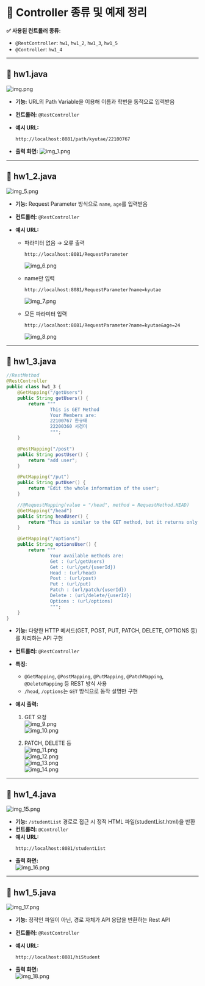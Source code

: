 # 📂 Controller 종류 및 예제 정리

**✅ 사용된 컨트롤러 종류:**  
- `@RestController`: `hw1`, `hw1_2`, `hw1_3`, `hw1_5`  
- `@Controller`: `hw1_4`

---

## 📄 hw1.java
![img.png](img/img.png)
- **기능:** URL의 Path Variable을 이용해 이름과 학번을 동적으로 입력받음
- **컨트롤러:** `@RestController`
- **예시 URL:**  
  ```
  http://localhost:8081/path/kyutae/22100767
  ```

- **출력 화면:**
  ![img_1.png](img/img_1.png)

---

## 📄 hw1_2.java
![img_5.png](img/img_5.png)
- **기능:** Request Parameter 방식으로 `name`, `age`를 입력받음
- **컨트롤러:** `@RestController`
- **예시 URL:**

  - 파라미터 없음 → 오류 출력  
    ```
    http://localhost:8081/RequestParameter
    ```
    ![img_6.png](img/img_6.png)

  - name만 입력  
    ```
    http://localhost:8081/RequestParameter?name=kyutae
    ```
    ![img_7.png](img/img_7.png)

  - 모든 파라미터 입력  
    ```
    http://localhost:8081/RequestParameter?name=kyutae&age=24
    ```
    ![img_8.png](img/img_8.png)

---

## 📄 hw1_3.java
```java
//RestMethod
@RestController
public class hw1_3 {
    @GetMapping("/getUsers")
    public String getUsers() {
        return """
                This is GET Method
                Your Members are:
                22100767 한규태
                22200360 서경미
                """;
    }

    @PostMapping("/post")
    public String postUser() {
        return "add user";
    }

    @PutMapping("/put")
    public String putUser() {
        return "Edit the whole information of the user";
    }

    //@RequestMapping(value = "/head", method = RequestMethod.HEAD)
    @GetMapping("/head")
    public String headUser() {
        return "This is similar to the GET method, but it returns only the header information without the body.";
    }

    @GetMapping("/options")
    public String optionsUser() {
        return """
                Your available methods are:
                Get : (url/getUsers)
                Get : (url/get/{userId})
                Head : (url/head)
                Post : (url/post)
                Put : (url/put)
                Patch : (url/patch/{userId})
                Delete : (url/delete/{userId})
                Options : (url/options)
                """;
    }
}
```
- **기능:** 다양한 HTTP 메서드(GET, POST, PUT, PATCH, DELETE, OPTIONS 등)를 처리하는 API 구현
- **컨트롤러:** `@RestController`

- **특징:**
  - `@GetMapping`, `@PostMapping`, `@PutMapping`, `@PatchMapping`, `@DeleteMapping` 등 REST 방식 사용
  - `/head`, `/options`는 `GET` 방식으로 동작 설명만 구현

- **예시 출력:**
  1. GET 요청  
     ![img_9.png](img/img_9.png)  
     ![img_10.png](img/img_10.png)

  2. PATCH, DELETE 등  
     ![img_11.png](img/img_11.png)  
     ![img_12.png](img/img_12.png)  
     ![img_13.png](img/img_13.png)  
     ![img_14.png](img/img_14.png)

---

## 📄 hw1_4.java
![img_15.png](img/img_15.png)
- **기능:** `/studentList` 경로로 접근 시 정적 HTML 파일(studentList.html)을 반환
- **컨트롤러:** `@Controller`
- **예시 URL:**  
  ```
  http://localhost:8081/studentList
  ```
- **출력 화면:**  
  ![img_16.png](img/img_16.png)

---

## 📄 hw1_5.java
![img_17.png](img/img_17.png)
- **기능:** 정적인 파일이 아닌, 경로 자체가 API 응답을 반환하는 Rest API
- **컨트롤러:** `@RestController`
- **예시 URL:**  
  ```
  http://localhost:8081/hiStudent
  ```

- **출력 화면:**  
  ![img_18.png](img/img_18.png)

